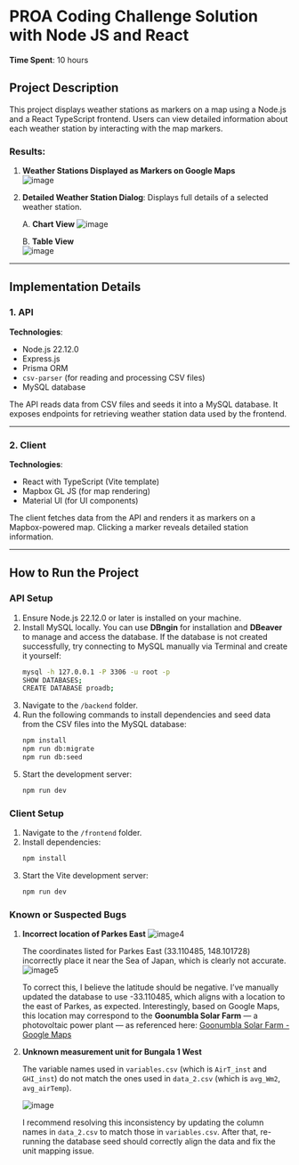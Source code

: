 # PROA Coding Challenge Solution with Node JS and React

**Time Spent**: 10 hours

## Project Description

This project displays weather stations as markers on a map using a Node.js and a React TypeScript frontend. Users can view detailed information about each weather station by interacting with the map markers.

### Results:
1. **Weather Stations Displayed as Markers on Google Maps**  
   ![image](https://github.com/user-attachments/assets/e431ac4a-ba93-40e9-968b-0fe1c9ef7715)

2. **Detailed Weather Station Dialog**: Displays full details of a selected weather station.

   A. **Chart View**
   ![image](https://github.com/user-attachments/assets/156f1e0a-1644-41d1-8448-e4bc284f87c2)

   B. **Table View**  
   ![image](https://github.com/user-attachments/assets/4ecb5279-f30b-4a96-9b83-e75ad0a43afe)

---

## Implementation Details

### 1. API

**Technologies**:
- Node.js 22.12.0
- Express.js
- Prisma ORM
- `csv-parser` (for reading and processing CSV files)
- MySQL database

The API reads data from CSV files and seeds it into a MySQL database. It exposes endpoints for retrieving weather station data used by the frontend.

---

### 2. Client
**Technologies**:
- React with TypeScript (Vite template)
- Mapbox GL JS (for map rendering)
- Material UI (for UI components)

The client fetches data from the API and renders it as markers on a Mapbox-powered map. Clicking a marker reveals detailed station information.

---

## How to Run the Project

### API Setup

1. Ensure Node.js 22.12.0 or later is installed on your machine.
2. Install MySQL locally. You can use **DBngin** for installation and **DBeaver** to manage and access the database. If the database is not created successfully, try connecting to MySQL manually via Terminal and create it yourself:
   ```bash
   mysql -h 127.0.0.1 -P 3306 -u root -p
   SHOW DATABASES;
   CREATE DATABASE proadb;
3. Navigate to the `/backend` folder.
4. Run the following commands to install dependencies and seed data from the CSV files into the MySQL database:
   ```bash
   npm install
   npm run db:migrate
   npm run db:seed
   
4. Start the development server:
   ```bash
   npm run dev

### Client Setup
1. Navigate to the `/frontend` folder.
2. Install dependencies:
   ```bash
   npm install

3. Start the Vite development server:
   ```bash
   npm run dev

### Known or Suspected Bugs
1. **Incorrect location of Parkes East**
   ![image4](https://github.com/user-attachments/assets/6a6b0f49-6893-493a-ba53-541c45677455)

   The coordinates listed for Parkes East (33.110485, 148.101728) incorrectly place it near the Sea of Japan, which is clearly not accurate.
   ![image5](https://github.com/user-attachments/assets/26cb2faf-080c-4d3f-92f1-be2a70d0b7c3)

   To correct this, I believe the latitude should be negative. I’ve manually updated the database to use -33.110485, which aligns with a location to the east of Parkes, as expected. Interestingly, based on Google Maps, this location may correspond to the **Goonumbla Solar Farm** — a photovoltaic power plant — as referenced here: [Goonumbla Solar Farm - Google Maps](https://maps.app.goo.gl/jUP3AJE5mnkKmvck7)

2. **Unknown measurement unit for Bungala 1 West**
   
   The variable names used in `variables.csv` (which is `AirT_inst` and `GHI_inst`) do not match the ones used in `data_2.csv` (which is `avg_Wm2`, `avg_airTemp`).
   
   ![image](https://github.com/user-attachments/assets/9886ba7d-20de-4b9a-a9c1-44c2cd5e7ff8)

   I recommend resolving this inconsistency by updating the column names in `data_2.csv` to match those in `variables.csv`. After that, re-running the database seed should correctly align the data and fix the unit mapping issue.
